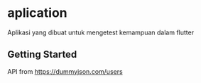 # aplication

Aplikasi yang dibuat untuk mengetest kemampuan dalam flutter

## Getting Started

API from https://dummyjson.com/users

